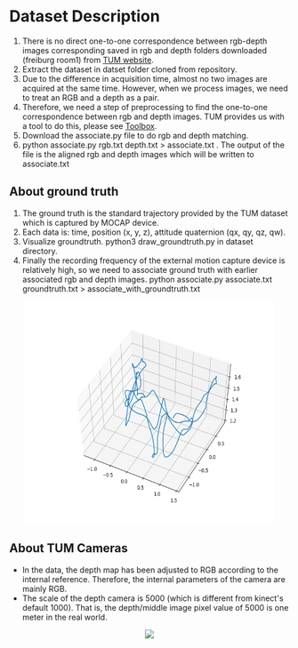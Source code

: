 # Dataset Description

1. There is no direct one-to-one correspondence between rgb-depth images corresponding saved in rgb and depth folders downloaded (freiburg room1) from [TUM website](https://vision.in.tum.de/data/datasets/rgbd-dataset/download). 
2. Extract the dataset in datset folder cloned from repository.
3. Due to the difference in acquisition time, almost no two images are acquired at the same time. However, when we process images, we need to treat an RGB and a depth as a pair. 
4. Therefore, we need a step of preprocessing to find the one-to-one correspondence between rgb and depth images. TUM provides us with a tool to do this, please see [Toolbox](http://vision.in.tum.de/data/datasets/rgbd-dataset/tools).
5. Download the associate.py file to do rgb and depth matching.
6. python associate.py rgb.txt depth.txt > associate.txt . The output of the file is the aligned rgb and depth images which will be written to associate.txt

## About ground truth

1. The ground truth is the standard trajectory provided by the TUM dataset which is captured by MOCAP device.
2. Each data is: time, position (x, y, z), attitude quaternion (qx, qy, qz, qw).
3. Visualize groundtruth.
	python3 draw_groundtruth.py in dataset directory.
4. Finally the recording frequency of the external motion capture device is relatively high, so we need to associate ground truth with earlier associated rgb and depth images.
	python associate.py associate.txt groundtruth.txt > associate_with_groundtruth.txt


<p align="center">
	<img src="ground_truth.png" width="450" height = "400"/> 
</p>


## About TUM Cameras

*  In the data, the depth map has been adjusted to RGB according to the internal reference. Therefore, the internal parameters of the camera are mainly RGB.
* The scale of the depth camera is 5000 (which is different from kinect's default 1000). That is, the depth/middle image pixel value of 5000 is one meter in the real world. 

<p align="center">
<img src="https://user-images.githubusercontent.com/97186785/170706745-d32ac8ce-4879-400e-b9ee-e54d6171ce69.png"/>
</p>


 
